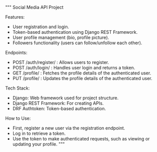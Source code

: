 """
Social Media API Project

Features:
- User registration and login.
- Token-based authentication using Django REST Framework.
- User profile management (bio, profile picture).
- Followers functionality (users can follow/unfollow each other).

Endpoints:
- POST /auth/register/ : Allows users to register.
- POST /auth/login/ : Handles user login and returns a token.
- GET /profile/ : Fetches the profile details of the authenticated user.
- PUT /profile/ : Updates the profile details of the authenticated user.

Tech Stack:
- Django: Web framework used for project structure.
- Django REST Framework: For creating APIs.
- DRF Authtoken: Token-based authentication.

How to Use:
- First, register a new user via the registration endpoint.
- Log in to retrieve a token.
- Use the token to make authenticated requests, such as viewing or updating your profile.
"""
